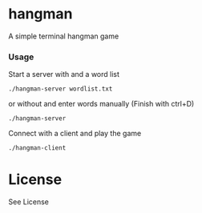 # hangman
A simple terminal hangman game

### Usage

Start a server with and a word list

```
./hangman-server wordlist.txt
```

or without and enter words manually (Finish with ctrl+D)

```
./hangman-server
```

Connect with a client and play the game

```
./hangman-client
```

# License

See License